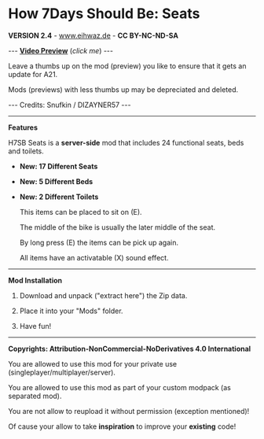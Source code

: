 # How 7Days Should Be: Seats

**VERSION 2.4** - www.eihwaz.de - **CC BY-NC-ND-SA**

--- [**Video Preview**](https://www.youtube.com/watch?v=wnyLgzxMUAs) (*click me*) ---

Leave a thumbs up on the mod (preview) you like to ensure that it gets an update for A21.

Mods (previews) with less thumbs up may be depreciated and deleted.

--- Credits: Snufkin / DIZAYNER57 ---

--- --- --- --- --- --- --- --- ---

**Features**

H7SB Seats is a **server-side** mod that includes 24 functional seats, beds and toilets.

* **New: 17 Different Seats**

* **New: 5 Different Beds**

* **New: 2 Different Toilets**

	This items can be placed to sit on (E).
	
	The middle of the bike is usually the later middle of the seat.
	
	By long press (E) the items can be pick up again.
	
	All items have an activatable (X) sound effect.

--- --- --- --- --- --- --- --- ---

**Mod Installation**

1. Download and unpack ("extract here") the Zip data.

2. Place it into your "Mods" folder.

3. Have fun!

--- --- --- --- --- --- --- --- ---

**Copyrights: Attribution-NonCommercial-NoDerivatives 4.0 International**

You are allowed to use this mod for your private use (singleplayer/multiplayer/server).

You are allowed to use this mod as part of your custom modpack (as separated mod).

You are not allow to reupload it without permission (exception mentioned)!

Of cause your allow to take **inspiration** to improve your **existing** code!
